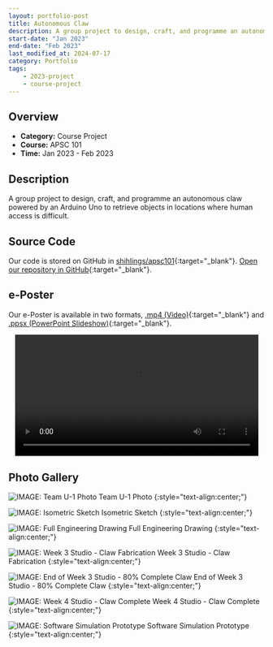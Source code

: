 ```yaml
---
layout: portfolio-post
title: Autonomous Claw
description: A group project to design, craft, and programme an autonomous claw powered by an Arduino Uno to retrieve objects in locations where human access is difficult. 
start-date: "Jan 2023"
end-date: "Feb 2023"
last_modified_at: 2024-07-17
category: Portfolio
tags:
    - 2023-project
    - course-project
---
```


## Overview
- **Category:** Course Project
- **Course:** APSC 101
- **Time:** Jan 2023 - Feb 2023

## Description
A group project to design, craft, and programme an autonomous claw powered by an Arduino Uno to retrieve objects in locations where human access is difficult. 

## Source Code
Our code is stored on GitHub in [shihlings/apsc101](https://github.com/shihlings/apsc101){:target="_blank"}. [Open our repository in GitHub](https://github.com/shihlings/apsc101){:target="_blank"}.

## e-Poster
Our e-Poster is available in two formats, [.mp4 (Video)](https://media.shihling.com/portfolio/claw/eposter.mp4){:target="_blank"} and [.ppsx (PowerPoint Slideshow)](https://media.shihling.com/portfolio/claw/eposter.ppsx){:target="_blank"}.
<center><div class="embed-container">
  <video
      src="https://media.shihling.com/portfolio/claw/eposter.mp4"
      width="95%"
      frameborder="0"
      allowfullscreen="true"
      controls="true"
      allow="autoplay; encrypted-media"
      type="video/mp4">
  </video><br>
</div></center>

## Photo Gallery

![IMAGE: Team U-1 Photo](/portfolio/assets/claw/group_photo.jpg)
Team U-1 Photo
{:style="text-align:center;"}

![IMAGE: Isometric Sketch](/portfolio/assets/claw/concept.png)
Isometric Sketch
{:style="text-align:center;"}

![IMAGE: Full Engineering Drawing](/portfolio/assets/claw/eng_drawing.jpg)
Full Engineering Drawing
{:style="text-align:center;"}

![IMAGE: Week 3 Studio - Claw Fabrication](/portfolio/assets/claw/claw_fabrication.jpg)
Week 3 Studio - Claw Fabrication
{:style="text-align:center;"}


![IMAGE: End of Week 3 Studio - 80% Complete Claw](/portfolio/assets/claw/week3.jpg)
End of Week 3 Studio - 80% Complete Claw
{:style="text-align:center;"}


![IMAGE: Week 4 Studio - Claw Complete](/portfolio/assets/claw/final_claw.jpg)
Week 4 Studio - Claw Complete
{:style="text-align:center;"}

![IMAGE: Software Simulation Prototype](/portfolio/assets/claw/software_prototype.png)
Software Simulation Prototype
{:style="text-align:center;"}